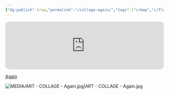 ```yaml
---
{"dg-publish":true,"permalink":"/collage-again/","tags":["c/map","c/flat-background","c/woman","c/eye","c/face","c/colour-yellow","c/colour-blue","c/N/AR","collage/year-2023","®","c/artist/Lenny-Kravitz","collage/series/songs"],"created":"2024-06-28T12:56:49.000-04:00","updated":"2025-08-28T14:01:10.718-04:00"}
---
```



<iframe data-testid="embed-iframe" style="border-radius:12px" src="https://open.spotify.com/embed/track/16gvJsVyauI16RqmOrwJJk?utm_source=generator&theme=0" width="100%" height="152" frameBorder="0" allowfullscreen="" allow="autoplay; clipboard-write; encrypted-media; fullscreen; picture-in-picture" loading="lazy"></iframe>

[Again](https://www.instagram.com/p/Cwql7UXxiE5/)

![MEDIA/ART - COLLAGE - Again.jpg|ART - COLLAGE - Again.jpg](/img/user/MEDIA/ART%20-%20COLLAGE%20-%20Again.jpg)